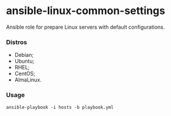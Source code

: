 # ansible-linux-common-settings

Ansible role for prepare Linux servers with default configurations.
### Distros
- Debian;
- Ubuntu;
- RHEL;
- CentOS;
- AlmaLinux.

### Usage
```
ansible-playbook -i hosts -b playbook.yml
```